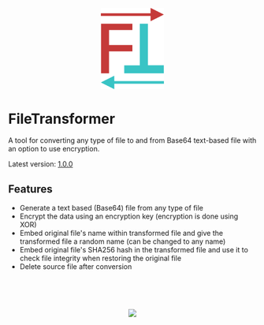 <p align="center">
  <a href="#"><img src="Resources/logo.svg" width="128"></a>
</p>

# FileTransformer

A tool for converting any type of file to and from Base64 text-based file with an option to use encryption.

Latest version: [1.0.0](https://github.com/MichaelYochpaz/FileTransformer/releases/tag/v1.0.0)



## Features
* Generate a text based (Base64) file from any type of file
* Encrypt the data using an encryption key (encryption is done using XOR)
* Embed original file's name within transformed file and give the transformed file a random name (can be changed to any name)
* Embed original file's SHA256 hash in the transformed file and use it to check file integrity when restoring the original file
* Delete source file after conversion

##
</br>
</br>
<p align="center">
  <a href="#"><img src="https://user-images.githubusercontent.com/8832013/111038622-ae27b080-8432-11eb-829f-78306f51cc27.gif" height="400" a="#"></a>
</p>
